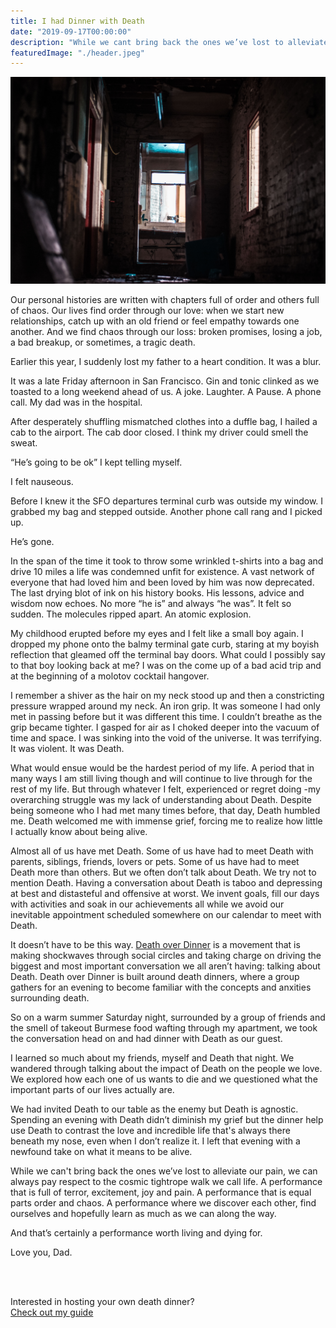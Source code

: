```yaml
---
title: I had Dinner with Death
date: "2019-09-17T00:00:00"
description: "While we cant bring back the ones we’ve lost to alleviate our pain, we can always pay respect to the cosmic tightrope stunt we call life."
featuredImage: "./header.jpeg"
---
```


![creepy doorway](./header.jpeg)

Our personal histories are written with chapters full of order and others full of chaos. Our lives find order through our love: when we start new relationships, catch up with an old friend or feel empathy towards one another. And we find chaos through our loss: broken promises, losing a job, a bad breakup, or sometimes, a tragic death.

Earlier this year, I suddenly lost my father to a heart condition. It was a blur.

It was a late Friday afternoon in San Francisco. Gin and tonic clinked as we toasted to a long weekend ahead of us. A joke. Laughter. A Pause. A phone call. My dad was in the hospital.

After desperately shuffling mismatched clothes into a duffle bag, I hailed a cab to the airport. The cab door closed. I think my driver could smell the sweat.

“He’s going to be ok” I kept telling myself.

I felt nauseous.

Before I knew it the SFO departures terminal curb was outside my window. I grabbed my bag and stepped outside. Another phone call rang and I picked up.

He’s gone.

In the span of the time it took to throw some wrinkled t-shirts into a bag and drive 10 miles a life was condemned unfit for existence. A vast network of everyone that had loved him and been loved by him was now deprecated. The last drying blot of ink on his history books. His lessons, advice and wisdom now echoes. No more “he is” and always “he was”. It felt so sudden. The molecules ripped apart. An atomic explosion.

My childhood erupted before my eyes and I felt like a small boy again. I dropped my phone onto the balmy terminal gate curb, staring at my boyish reflection that gleamed off the terminal bay doors. What could I possibly say to that boy looking back at me? I was on the come up of a bad acid trip and at the beginning of a molotov cocktail hangover.

I remember a shiver as the hair on my neck stood up and then a constricting pressure wrapped around my neck. An iron grip. It was someone I had only met in passing before but it was different this time. I couldn’t breathe as the grip became tighter. I gasped for air as I choked deeper into the vacuum of time and space. I was sinking into the void of the universe. It was terrifying. It was violent. It was Death.

What would ensue would be the hardest period of my life. A period that in many ways I am still living though and will continue to live through for the rest of my life. But through whatever I felt, experienced or regret doing -my overarching struggle was my lack of understanding about Death. Despite being someone who I had met many times before, that day, Death humbled me. Death welcomed me with immense grief, forcing me to realize how little I actually know about being alive.

Almost all of us have met Death. Some of us have had to meet Death with parents, siblings, friends, lovers or pets. Some of us have had to meet Death more than others. But we often don’t talk about Death. We try not to mention Death. Having a conversation about Death is taboo and depressing at best and distasteful and offensive at worst. We invent goals, fill our days with activities and soak in our achievements all while we avoid our inevitable appointment scheduled somewhere on our calendar to meet with Death.

It doesn’t have to be this way. <a href="https://deathoverdinner.org/" target="_blank">Death over Dinner</a> is a movement that is making shockwaves through social circles and taking charge on driving the biggest and most important conversation we all aren’t having: talking about Death. Death over Dinner is built around death dinners, where a group gathers for an evening to become familiar with the concepts and anxities surrounding death.

So on a warm summer Saturday night, surrounded by a group of friends and the smell of takeout Burmese food wafting through my apartment, we took the conversation head on and had dinner with Death as our guest.

I learned so much about my friends, myself and Death that night. We wandered through talking about the impact of Death on the people we love. We explored how each one of us wants to die and we questioned what the important parts of our lives actually are.

We had invited Death to our table as the enemy but Death is agnostic. Spending an evening with Death didn’t diminish my grief but the dinner help use Death to contrast the love and incredible life that's always there beneath my nose, even when I don’t realize it. I left that evening with a newfound take on what it means to be alive.

While we can't bring back the ones we’ve lost to alleviate our pain, we can always pay respect to the cosmic tightrope walk we call life. A performance that is full of terror, excitement, joy and pain. A performance that is equal parts order and chaos. A performance where we discover each other, find ourselves and hopefully learn as much as we can along the way.

And that’s certainly a performance worth living and dying for.

Love you, Dad.

<br/>
<br/>

Interested in hosting your own death dinner?<br/>
[Check out my guide](/death-dinner)
